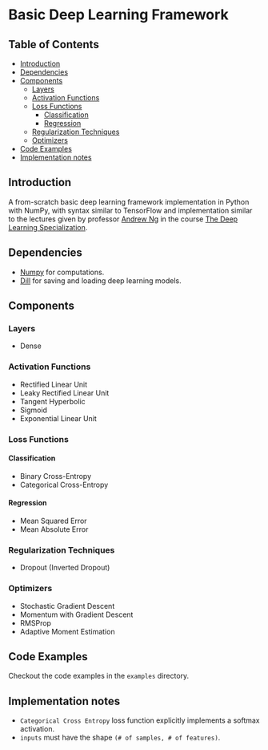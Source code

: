 # Basic Deep Learning Framework <!-- omit in toc -->

## Table of Contents <!-- omit in toc -->

- [Introduction](#introduction)
- [Dependencies](#dependencies)
- [Components](#components)
  - [Layers](#layers)
  - [Activation Functions](#activation-functions)
  - [Loss Functions](#loss-functions)
    - [Classification](#classification)
    - [Regression](#regression)
  - [Regularization Techniques](#regularization-techniques)
  - [Optimizers](#optimizers)
- [Code Examples](#code-examples)
- [Implementation notes](#implementation-notes)

## Introduction

A from-scratch basic deep learning framework implementation in Python with NumPy, with syntax similar to TensorFlow and implementation similar to the lectures given by professor [Andrew Ng](https://www.andrewng.org/) in the course [The Deep Learning Specialization](https://www.deeplearning.ai/courses/deep-learning-specialization/?utm_medium=referral&utm_source=andrew-website).

## Dependencies

- [Numpy](https://numpy.org/) for computations.
- [Dill](https://dill.readthedocs.io/en/latest/) for saving and loading deep learning models.

## Components

### Layers

- Dense

### Activation Functions

- Rectified Linear Unit
- Leaky Rectified Linear Unit
- Tangent Hyperbolic
- Sigmoid
- Exponential Linear Unit

### Loss Functions

#### Classification

- Binary Cross-Entropy
- Categorical Cross-Entropy

#### Regression

- Mean Squared Error
- Mean Absolute Error

### Regularization Techniques

- Dropout (Inverted Dropout)

### Optimizers

- Stochastic Gradient Descent
- Momentum with Gradient Descent
- RMSProp
- Adaptive Moment Estimation

## Code Examples

Checkout the code examples in the `examples` directory.

## Implementation notes

- `Categorical Cross Entropy` loss function explicitly implements a softmax activation.
- `inputs` must have the shape `(# of samples, # of features)`.
